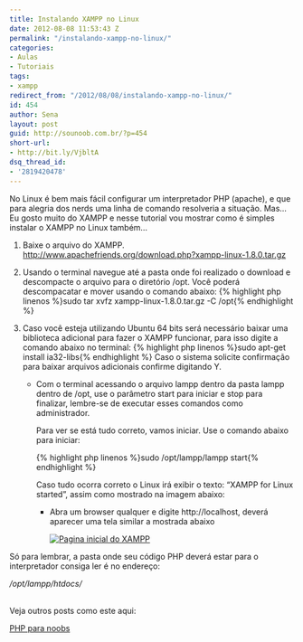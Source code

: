 ```yaml
---
title: Instalando XAMPP no Linux
date: 2012-08-08 11:53:43 Z
permalink: "/instalando-xampp-no-linux/"
categories:
- Aulas
- Tutoriais
tags:
- xampp
redirect_from: "/2012/08/08/instalando-xampp-no-linux/"
id: 454
author: Sena
layout: post
guid: http://sounoob.com.br/?p=454
short-url:
- http://bit.ly/VjbltA
dsq_thread_id:
- '2819420478'
---
```


No Linux é bem mais fácil configurar um interpretador PHP (apache), e que para alegria dos nerds uma linha de comando resolveria a situação. Mas… Eu gosto muito do XAMPP e nesse tutorial vou mostrar como é simples instalar o XAMPP no Linux também…<!--more-->

  1. Baixe o arquivo do XAMPP. <a title="XAMPP versão 1.8 para linux" href="http://www.apachefriends.org/download.php?xampp-linux-1.8.0.tar.gz" target="_blank">http://www.apachefriends.org/download.php?xampp-linux-1.8.0.tar.gz</a>
  2. Usando o terminal navegue até a pasta onde foi realizado o download e descompacte o arquivo para o diretório /opt.
    Você poderá descompacatar e mover usando o comando abaixo:
    {% highlight php linenos %}sudo tar xvfz xampp-linux-1.8.0.tar.gz -C /opt{% endhighlight %} 

  3. Caso você esteja utilizando Ubuntu 64 bits será necessário baixar uma biblioteca adicional para fazer o XAMPP funcionar, para isso digite a comando abaixo no terminal: 
    {% highlight php linenos %}sudo apt-get install ia32-libs{% endhighlight %} 
    Caso o sistema solicite confirmação para baixar arquivos adicionais confirme digitando Y.</li> 
    
      * Com o terminal acessando o arquivo lampp dentro da pasta lampp dentro de /opt, use o parâmetro start para iniciar e stop para finalizar, lembre-se de executar esses comandos como administrador.
  
        Para ver se está tudo correto, vamos iniciar. Use o comando abaixo para iniciar:</p> 
        {% highlight php linenos %}sudo /opt/lampp/lampp start{% endhighlight %} 
        
        Caso tudo ocorra correto o Linux irá exibir o texto: “XAMPP for Linux started”, assim como mostrado na imagem abaixo:[<img class="aligncenter size-full wp-image-455" title="xampp-start-linux" alt="" src="./assets/uploads/2012/08/xampp-start-linux.png" srcset="./assets/uploads/2012/08/xampp-start-linux.png 387w, ./assets/uploads/2012/08/xampp-start-linux-300x160.png 300w" sizes="(max-width: 387px) 100vw, 387px" />](./assets/uploads/2012/08/xampp-start-linux.png)</li> 
        
          * Abra um browser qualquer e digite http://localhost, deverá aparecer uma tela similar a mostrada abaixo
  
            [<img class="aligncenter size-full wp-image-444" title="xamp_home_page" alt="Pagina inicial do XAMPP" src="./assets/uploads/2012/08/xamp_home_page.png" srcset="./assets/uploads/2012/08/xamp_home_page.png 800w, ./assets/uploads/2012/08/xamp_home_page-300x199.png 300w" sizes="(max-width: 800px) 100vw, 800px" />](./assets/uploads/2012/08/xamp_home_page.png)</ol> 
        
        Só para lembrar, a pasta onde seu código PHP deverá estar para o interpretador consiga ler é no endereço:
        
        <address>
          /opt/lampp/htdocs/
        </address>
        
        <address>
           
        </address>
        
        Veja outros posts como este aqui:
  
        [PHP para noobs](./php-para-noobs/ "PHP para Noobs")